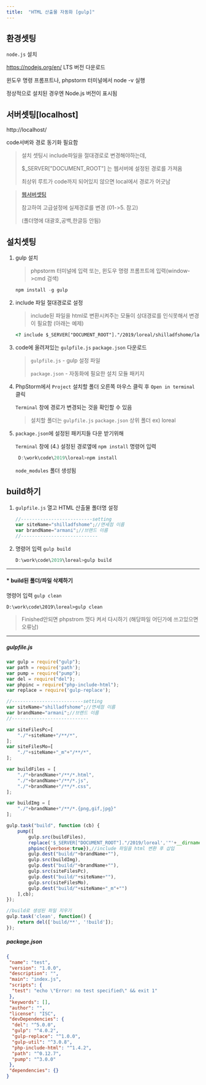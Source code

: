 ```yaml
---
title:  "HTML 산출물 자동화 [gulp]"
---
```




## 환경셋팅

`node.js` 설치

https://nodejs.org/en/ LTS 버전 다운로드

윈도우 명령 프롬프트나, phpstorm 터미널에서 node -v 실행

정상적으로 설치된 경우엔 Node.js 버전이 표시됨



## 서버셋팅[localhost]

http://localhost/

code서버와 경로 동기화 필요함

> 설치 셋팅시 include파일을 절대경로로 변경해야하는데, 
>
> $_SERVER["DOCUMENT_ROOT"] 는 웹서버에 설정된 경로를 가져옴 
>
> 최상위 루트가 code까지 되어있지 않으면 local에서 경로가 어긋남

> [웹서버셋팅](https://kimhyoyeong.github.io/tech/aciform/antiquarianism/arrangement/asmodeus/broder/buying/championship/chastening/disinclination/disinfection/dispatch/echappee/enphagy/webserver/)
>
> 참고하여 고급설정에 실제경로를 변경 (01->5. 참고)
>
> (폴더명에 대괄호,공백,한글등 안됨)



## 설치셋팅

1. gulp 설치 

   > phpstorm 터미널에 입력 또는, 윈도우 명령 프롬프트에 입력(window->cmd 검색)

   ```javascript
   npm install -g gulp
   ```

2. include 파일 절대경로로 설정

   > include된 파일을 html로 변환시켜주는 모듈이 상대경로를 인식못해서 변경이 필요함 (아래는 예제)

   ```html
   <? include $_SERVER["DOCUMENT_ROOT"]."/2019/loreal/shilladfshome/layout/head.html"?>
   ```

3. code에 올려져있는 `gulpfile.js`   `package.json` 다운로드

   >  `gulpfile.js`  - gulp 설정 파일
   >
   >  `package.json` - 자동화에 필요한 설치 모듈 패키지

4. PhpStorm에서 `Project` 설치할 폴더 오른쪽 마우스 클릭 후 `Open in terminal` 클릭

   `Terminal` 창에 경로가 변경되는 것을 확인할 수 있음

   > 설치할 폴더는  `gulpfile.js`   `package.json` 상위 폴더 ex) loreal

5. `package.json`에 설정된 패키지들 다운 받기위해 

   `Terminal` 창에 (4.) 설정된 경로옆에  `npm install` 명령어 입력

   ```javascript
	D:\work\code\2019\loreal>npm install
   ```
   
    `node_modules`  폴더 생성됨
   

## build하기

1. `gulpfile.js` 열고 HTML 산출물 폴더명 설정

   ```javascript
   //--------------------------setting
   var siteName="shilladfshome";//면세점 이름
   var brandName="armani";//브랜드 이름
   //----------------------------
   ```

2. 명령어 입력 `gulp build`

   ```javascript
   D:\work\code\2019\loreal>gulp build
   ```



------



#### * build된 폴더/파일 삭제하기

명령어 입력 `gulp clean`

```
D:\work\code\2019\loreal>gulp clean
```

> Finished안되면 phpstrom 껏다 켜서 다시하기 (해당파일 어딘가에 쓰고있으면 오류남)



------

##### gulpfile.js

```javascript
var gulp = require("gulp");
var path = require('path');
var pump = require("pump");
var del = require("del");
var phpinc = require("php-include-html");
var replace = require('gulp-replace');

//--------------------------setting
var siteName="shilladfshome";//면세점 이름
var brandName="armani";//브랜드 이름
//----------------------------

var siteFilesPc=[
	"./"+siteName+"/**/*",
];
var siteFilesMo=[
	"./"+siteName+"_m"+"/**/*",
];

var buildFiles = [
	"./"+brandName+"/**/*.html",
	"./"+brandName+"/**/*.js",
	"./"+brandName+"/**/*.css",
];

var buildImg = [
	"./"+brandName+"/**/*.{png,gif,jpg}"
];

gulp.task("build", function (cb) {
	pump([
		gulp.src(buildFiles),
		replace('$_SERVER["DOCUMENT_ROOT"]."/2019/loreal','"'+__dirname+'/'),//phpinc 인식할 수 있도록 경로 변환
		phpinc({verbose:true}),//include 파일을 html 변환 후 삽입
		gulp.dest("build/"+brandName+""),
		gulp.src(buildImg),
		gulp.dest("build/"+brandName+""),
		gulp.src(siteFilesPc),
		gulp.dest("build/"+siteName+""),
		gulp.src(siteFilesMo),
		gulp.dest("build/"+siteName+"_m"+"")
	],cb);
});

//build로 생성된 파일 지우기
gulp.task('clean', function() {
	return del(['build/**', '!build']);
});
```

##### package.json

```json
{
 "name": "test",
 "version": "1.0.0",
 "description": "",
 "main": "index.js",
 "scripts": {
  "test": "echo \"Error: no test specified\" && exit 1"
 },
 "keywords": [],
 "author": "",
 "license": "ISC",
 "devDependencies": {
  "del": "^5.0.0",
  "gulp": "^4.0.2",
  "gulp-replace": "^1.0.0",
  "gulp-util": "^3.0.8",
  "php-include-html": "^1.4.2",
  "path": "^0.12.7",
  "pump": "^3.0.0"
 },
 "dependencies": {}
}
```

